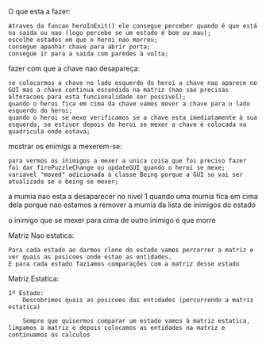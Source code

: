 O que esta a fazer:

	Atraves da funcao heroInExit() ele consegue perceber quando é que está na saida ou nao (logo percebe se um estado é bom ou mau);
	escolhe estados em que o heroi nao morreu;
	consegue apanhar chave para abrir porta;
	consegue ir para a saida com paredes à volta;
	
fazer com que a chave nao desapareça:

	se colocarmos a chave no lado esquerdo do heroi a chave nao aparece no GUI mas a chave continua escondida na matriz (nao sao precisas alteracoes para esta funcionalidade ser possivel);
	quando o heroi fica em cima da chave vamos mover a chave para o lado esquerdo do heroi;
	quando o heroi se mexe verificamos se a chave esta imediatamente à sua esquerda, se estiver depois do heroi se mexer a chave é colocada na quadricula onde estava;
	
mostrar os enimigs a mexerem-se:

    para vermos os inimigos a mexer a unica coisa que foi preciso fazer foi dar firePuzzleChange ou updateGUI quando o heroi se mexe;
    variavel "moved" adicionada à classe Being porque a GUI so vai ser atualizada se o being se mexer;

a mumia nao esta a desaparecer no nivel 1 quando uma mumia fica em cima dela porque nao estamos a remover a mumia da lista de inimigos do estado

o inimigo que se mexer para cima de outro inimigo é que morre


Matriz Nao estatica:
    
    Para cada estado ao darmos clone do estado vamos percorrer a matriz e ver quais as posicoes onde estao as entidades. 
    E para cada estado faziamos comparações com a matriz desse estado

Matriz Estatica:
    
    1º Estado:
        Descobrimos quais as posicoes das entidades (percorrendo a matriz estatica)
        
        Sempre que quisermos comparar um estado vamos à matriz estatica, limpamos a matriz e depois colocamos as entidades na matriz e continuamos os calculos        
        



